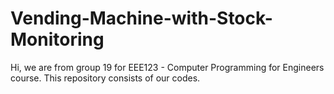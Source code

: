 # Vending-Machine-with-Stock-Monitoring
Hi, we are from group 19 for EEE123 - Computer Programming for Engineers course.
This repository consists of our codes.
